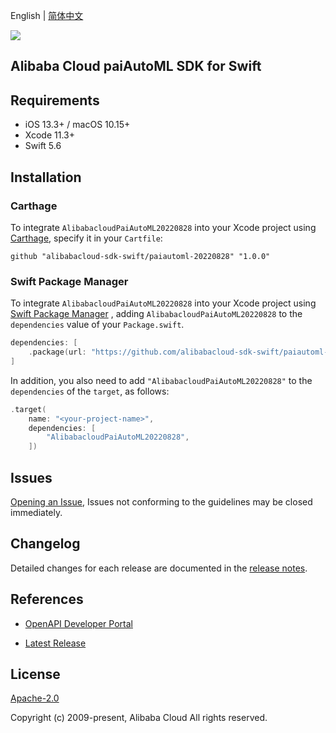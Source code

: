 English | [简体中文](README-CN.md)

![](https://aliyunsdk-pages.alicdn.com/icons/AlibabaCloud.svg)

## Alibaba Cloud paiAutoML SDK for Swift

## Requirements

- iOS 13.3+ / macOS 10.15+
- Xcode 11.3+
- Swift 5.6

## Installation

### Carthage

To integrate `AlibabacloudPaiAutoML20220828` into your Xcode project using [Carthage](https://github.com/Carthage/Carthage), specify it in your `Cartfile`:

```ogdl
github "alibabacloud-sdk-swift/paiautoml-20220828" "1.0.0"
```

### Swift Package Manager

To integrate `AlibabacloudPaiAutoML20220828` into your Xcode project using [Swift Package Manager](https://swift.org/package-manager/) , adding `AlibabacloudPaiAutoML20220828` to the `dependencies` value of your `Package.swift`.

```swift
dependencies: [
    .package(url: "https://github.com/alibabacloud-sdk-swift/paiautoml-20220828.git", from: "1.0.0")
]
```

In addition, you also need to add `"AlibabacloudPaiAutoML20220828"` to the `dependencies` of the `target`, as follows:

```swift
.target(
    name: "<your-project-name>",
    dependencies: [
        "AlibabacloudPaiAutoML20220828",
    ])
```

## Issues

[Opening an Issue](https://github.com/alibabacloud-sdk-swift/paiautoml-20220828/issues/new), Issues not conforming to the guidelines may be closed immediately.

## Changelog

Detailed changes for each release are documented in the [release notes](./ChangeLog.txt).

## References

* [OpenAPI Developer Portal](https://next.api.alibabacloud.com/home)
- [Latest Release](https://github.com/alibabacloud-sdk-swift/paiautoml-20220828)

## License

[Apache-2.0](http://www.apache.org/licenses/LICENSE-2.0)

Copyright (c) 2009-present, Alibaba Cloud All rights reserved.

